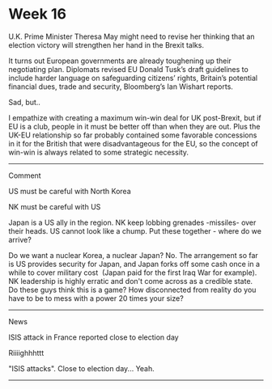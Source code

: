 # Week 16

U.K. Prime Minister Theresa May might need to revise her thinking that
an election victory will strengthen her hand in the Brexit talks.

It turns out European governments are already toughening up their
negotiating plan. Diplomats revised EU Donald Tusk’s draft guidelines
to include harder language on safeguarding citizens’ rights, Britain’s
potential financial dues, trade and security, Bloomberg’s Ian Wishart
reports.

Sad, but..

I empathize with creating a maximum win-win deal for UK post-Brexit,
but if EU is a club, people in it must be better off than when they
are out. Plus the UK-EU relationship so far probably contained some
favorable concessions in it for the British that were disadvantageous
for the EU, so the concept of win-win is always related to some
strategic necessity. 

---

Comment

US must be careful with North Korea

NK must be careful with US

Japan is a US ally in the region. NK keep lobbing grenades -missiles-
over their heads. US cannot look like a chump. Put these together -
where do we arrive?

Do we want a nuclear Korea, a nuclear Japan? No. The arrangement so
far is US provides security for Japan, and Japan forks off some cash
once in a while to cover military cost  (Japan paid for the first Iraq
War for example). NK leadership is highly erratic and don't come
across as a credible state. Do these guys think this is a game? How
disconnected from reality do you have to be to mess with a power 20
times your size?

---

News

ISIS attack in France reported close to election day

Riiiighhhttt

"ISIS attacks". Close to election day... Yeah.

---

